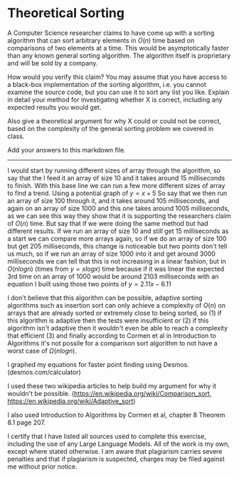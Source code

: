 # Theoretical Sorting

A Computer Science researcher claims to have come up with a sorting algorithm
that can sort arbitrary elements in $O(n)$ time based on comparisons of two
elements at a time. This would be asymptotically faster than any known general
sorting algorithm. The algorithm itself is proprietary and will be sold by a
company.

How would you verify this claim? You may assume that you have access to a
black-box implementation of the sorting algorithm, i.e. you cannot examine the
source code, but you can use it to sort any list you like. Explain in detail
your method for investigating whether X is correct, including any expected
results you would get.

Also give a theoretical argument for why X could or could not be correct, based
on the complexity of the general sorting problem we covered in class.

Add your answers to this markdown file.

------------------------------------------------------------------------------

I would start by running different sizes of array through the algorithm, so say that the I feed it an array of size 10 and it takes around 15 milliseconds to finish.  With this base line we can run a few more different sizes of array to find a trend.  Using a potential graph of $y=x+5$ So say that we then run an array of size 100 through it, and it takes around 105 milliseconds, and again on an array of size 1000 and this one takes around 1005 milliseconds, as we can see this way they show that it is supporting the researchers claim of $O(n)$ time.  But say that if we were doing the same method but had different results.  If we run an array of size 10 and still get 15 milliseconds as a start we can compare more arrays again, so if we do an array of size 100 but get 205 milliseconds, this change is noticeable but two points don't tell us much, so if we run an array of size 1000 into it and get around 3000 milliseconds we can tell that this is not increasing in a linear fashion, but in $O(nlogn)$ (times from $y=xlogx$) time because if it was linear the expected 3rd time on an array of 1000 would be around 2103 milliseconds with an equation I built using those two points of $y=2.11x-6.11$

 I don't believe that this algorithm can be possible, adaptive sorting algorithms such as insertion sort can only achieve a complexity of $O(n)$ on arrays that are already sorted or extremely close to being sorted, so (1) if this algorithm is adaptive then the tests were insufficient or (2) if this algorithm isn't adaptive then it wouldn't even be able to reach a complexity that efficient (3) and finally according to Cormen et al in Introduction to Algorithms it's not possile for a comparison sort algorithm to not have a worst case of $\Omega(nlogn)$.

I graphed my equations for faster point finding using Desmos. (desmos.com/calculator)

I used these two wikipedia articles to help build my argument for why it wouldn't be possible.  (https://en.wikipedia.org/wiki/Comparison_sort, https://en.wikipedia.org/wiki/Adaptive_sort)

I also used Introduction to Algorithms by Cormen et al, chapter 8 Theorem 8.1 page 207.

I certify that I have listed all sources used to complete this exercise, including the use of any Large Language Models. All of the work is my own, except where stated otherwise. I am aware that plagiarism carries severe penalties and that if plagiarism is suspected, charges may be filed against me without prior notice.
